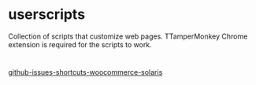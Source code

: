 # userscripts
Collection of scripts that customize web pages. TTamperMonkey Chrome extension is required for the scripts to work.

# 

[github-issues-shortcuts-woocommerce-solaris](https://github.com/adimoldovan/userscripts/raw/main/github-issues-shortcuts-woocommerce-solaris.user.js)
